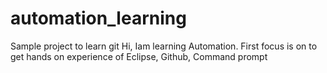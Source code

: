 # automation_learning
Sample project to learn git
Hi,
Iam learning Automation. First focus is on to get hands on experience of Eclipse, Github, Command prompt
